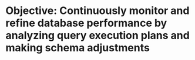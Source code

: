 # Objective: Continuously monitor and refine database performance by analyzing query execution plans and making schema adjustments
